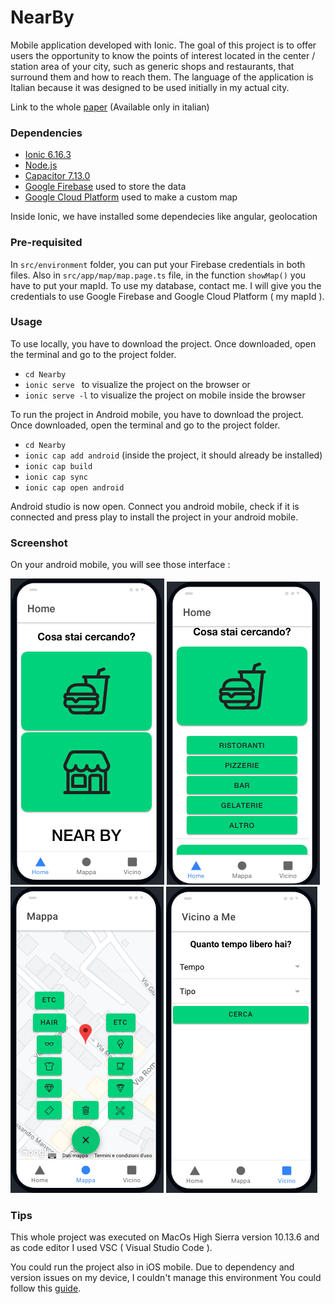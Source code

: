 
# NearBy

Mobile application developed with Ionic. 
The goal of this project is to offer users the opportunity to know the points of interest located in the center / station area of your city, such as generic shops and restaurants, that surround them and how to reach them.
The language of the application is Italian because it was designed to be used initially in my actual city.


Link to the whole [paper](HCI_final.pdf)  (Available only in italian)


### Dependencies
 * [Ionic 6.16.3](https://www.npmjs.com/package/@ionic/cli/v/6.16.3)
 * [Node.js](https://nodejs.org/en/)
 * [Capacitor 7.13.0](https://capacitorjs.com/docs/getting-started/with-ionic)
 * [Google Firebase](https://firebase.google.com/)   used to store the data 
 * [Google Cloud Platform](https://cloud.google.com/)   used to make a custom map
 
Inside Ionic, we have installed some dependecies like angular, geolocation

### Pre-requisited

In `src/environment` folder, you can put your Firebase credentials in both files. Also in `src/app/map/map.page.ts` file, in the function `showMap()` you have to put your mapId.
To use my database, contact me. I will give you the credentials to use Google Firebase and Google Cloud Platform ( my mapId ).


### Usage 

To use locally, you have to download the project. Once downloaded, open the terminal and go to the project folder.
 * `cd Nearby`
 * `ionic serve ` to visualize the project on the browser or
 * `ionic serve -l` to visualize the project on mobile inside the browser

To run the project in Android mobile, you have to download the project. Once downloaded, open the terminal and go to the project folder.
 * `cd Nearby`
 * `ionic cap add android`   (inside the project, it should already be installed)
 * `ionic cap build`
 * `ionic cap sync`
 * `ionic cap open android`

Android studio is now open. Connect you android mobile, check if it is connected and press play to install the project in your android mobile.

### Screenshot
On your android mobile, you will see those interface :

 ![1](img/1.png)
 ![2](img/2.png)
 ![6](img/6.png)
 ![8](img/8.png)

### Tips
This whole project was executed on MacOs High Sierra version 10.13.6 and as code editor I used VSC ( Visual Studio Code ).

You could run the project also in iOS mobile. Due to dependency and version issues on my device, I couldn't manage this environment
You could follow this [guide](https://ionicframework.com/docs/angular/your-first-app/6-deploying-mobile).


